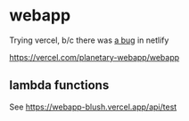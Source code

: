 # webapp

Trying vercel, b/c there was [a bug](https://answers.netlify.com/t/create-a-new-site-from-a-new-github-organization-a-bug-error/47096/2) in netlify

https://vercel.com/planetary-webapp/webapp

## lambda functions

See https://webapp-blush.vercel.app/api/test


